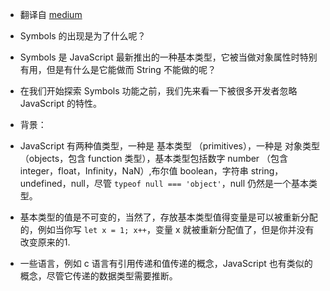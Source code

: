 * 翻译自 [medium](https://medium.com/intrinsic/javascript-symbols-but-why-6b02768f4a5c)
* Symbols 的出现是为了什么呢？

* Symbols 是 JavaScript 最新推出的一种基本类型，它被当做对象属性时特别有用，但是有什么是它能做而 String 不能做的呢？

* 在我们开始探索 Symbols 功能之前，我们先来看一下被很多开发者忽略 JavaScript 的特性。

* 背景：

* JavaScript 有两种值类型，一种是 基本类型 （primitives），一种是 对象类型 （objects，包含 function 类型），基本类型包括数字 number （包含 integer，float，Infinity，NaN）,布尔值 boolean，字符串 string，undefined，null，尽管 `typeof null === 'object'`，null 仍然是一个基本类型。

* 基本类型的值是不可变的，当然了，存放基本类型值得变量是可以被重新分配的，例如当你写 `let x = 1; x++`，变量 x 就被重新分配值了，但是你并没有改变原来的1.

* 一些语言，例如 c 语言有引用传递和值传递的概念，JavaScript 也有类似的概念，尽管它传递的数据类型需要推断。